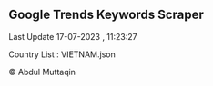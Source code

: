 

## Google Trends Keywords Scraper 
 
Last Update 17-07-2023 , 11:23:27

Country List :
VIETNAM.json



© Abdul Muttaqin 
